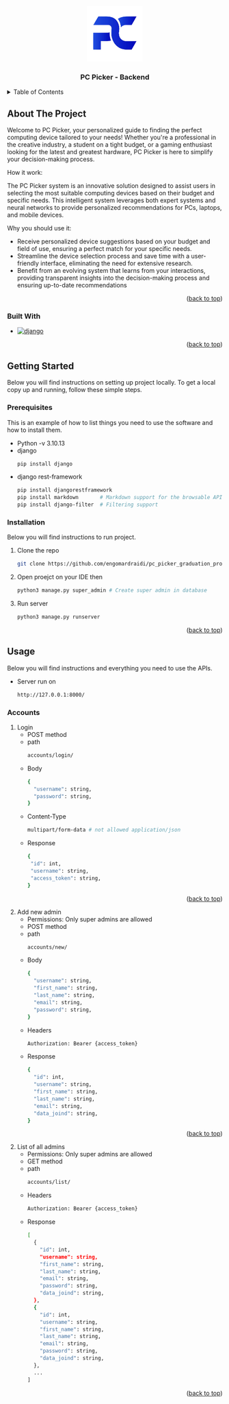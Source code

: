 <a name="readme-top"></a>

<!-- PROJECT LOGO -->
<br />
<div align="center">
  <a href="https://github.com/engomardraidi/test_readme">
    <img src="logo.png" alt="Logo" width="130" height="130">
  </a>

  <h3 align="center">PC Picker - Backend</h3>

  <!-- <p align="center">
    An awesome README template to jumpstart your projects!
    <br />
    <a href="https://github.com/othneildrew/Best-README-Template"><strong>Explore the docs »</strong></a>
    <br />
    <br />
    <a href="https://github.com/othneildrew/Best-README-Template">View Demo</a>
    ·
    <a href="https://github.com/othneildrew/Best-README-Template/issues">Report Bug</a>
    ·
    <a href="https://github.com/othneildrew/Best-README-Template/issues">Request Feature</a>
  </p> -->
</div>

<!-- TABLE OF CONTENTS -->
<details>
  <summary>Table of Contents</summary>
  <ol>
    <li>
      <a href="#about-the-project">About The Project</a>
      <ul>
        <li><a href="#built-with">Built With</a></li>
      </ul>
    </li>
    <li>
      <a href="#getting-started">Getting Started</a>
      <ul>
        <li><a href="#prerequisites">Prerequisites</a></li>
        <li><a href="#installation">Installation</a></li>
      </ul>
    </li>
    <li>
      <a href="#usage">Usage</a>
      <ul>
        <li><a href="#accounts">Accounts</a></li>
      </ul>
    </li>
    <!-- <li><a href="#usage">Usage</a></li>
    <li><a href="#roadmap">Roadmap</a></li>
    <li><a href="#contributing">Contributing</a></li>
    <li><a href="#license">License</a></li>
    <li><a href="#contact">Contact</a></li>
    <li><a href="#acknowledgments">Acknowledgments</a></li> -->
  </ol>
</details>

<!-- ABOUT THE PROJECT -->
## About The Project

<!-- [![Product Name Screen Shot][product-screenshot]](https://example.com) -->

Welcome to PC Picker, your personalized guide to finding the perfect computing device tailored to your needs! Whether you're a professional in the creative industry, a student on a tight budget, or a gaming enthusiast looking for the latest and greatest hardware, PC Picker is here to simplify your decision-making process.

How it work:

The PC Picker system is an innovative solution designed to assist users in selecting the most suitable computing devices based on their budget and specific needs. This intelligent system leverages both expert systems and neural networks to provide personalized recommendations for PCs, laptops, and mobile devices.

Why you should use it:
* Receive personalized device suggestions based on your budget and field of use, ensuring a perfect match for your specific needs.
* Streamline the device selection process and save time with a user-friendly interface, eliminating the need for extensive research.
* Benefit from an evolving system that learns from your interactions, providing transparent insights into the decision-making process and ensuring up-to-date recommendations
<!-- :smile: -->

<p align="right">(<a href="#readme-top">back to top</a>)</p>

### Built With

* [![django](https://img.shields.io/badge/django-092E20?style=for-the-badge&logo=django&logoColor=white)](https://www.djangoproject.com)

<p align="right">(<a href="#readme-top">back to top</a>)</p>

<!-- GETTING STARTED -->
## Getting Started

Below you will find instructions on setting up project locally. To get a local copy up and running, follow these simple steps.

### Prerequisites

This is an example of how to list things you need to use the software and how to install them.
* Python -v 3.10.13
* django
  ```sh
  pip install django
  ```
* django rest-framework
  ```sh
  pip install djangorestframework
  pip install markdown       # Markdown support for the browsable API.
  pip install django-filter  # Filtering support
  ```

### Installation

Below you will find instructions to run project.

1. Clone the repo
   ```sh
   git clone https://github.com/engomardraidi/pc_picker_graduation_project.git
   ```
2. Open proejct on your IDE then
   ```sh
   python3 manage.py super_admin # Create super admin in database
   ```
3. Run server
   ```sh
   python3 manage.py runserver
   ```

<p align="right">(<a href="#readme-top">back to top</a>)</p>

<!-- USAGE EXAMPLES -->
## Usage

Below you will find instructions and everything you need to use the APIs.

* Server run on
  ```sh
  http://127.0.0.1:8000/
  ```
### Accounts

1. Login
   * POST method
   * path
     ```sh
     accounts/login/
     ```
   * Body
     ```sh
     {
       "username": string,
       "password": string,
     }
     ```
   * Content-Type
     ```sh
     multipart/form-data # not allowed application/json
     ```
   * Response
     ```sh
     {
      "id": int,
      "username": string,
      "access_token": string,
     }

<p align="right">(<a href="#readme-top">back to top</a>)</p>

2. Add new admin
   * Permissions: Only super admins are allowed
   * POST method
   * path
     ```sh
     accounts/new/
     ```
   * Body
     ```sh
     {
       "username": string,
       "first_name": string,
       "last_name": string,
       "email": string,
       "password": string,
     }
    * Headers
      ```sh
      Authorization: Bearer {access_token}
      ```
    * Response
      ```sh
      {
        "id": int,
        "username": string,
        "first_name": string,
        "last_name": string,
        "email": string,
        "data_joind": string,
      }

<p align="right">(<a href="#readme-top">back to top</a>)</p>

2. List of all admins
   * Permissions: Only super admins are allowed
   * GET method
   * path
     ```sh
     accounts/list/
     ```
   * Headers
     ```sh
     Authorization: Bearer {access_token}
     ```
   * Response
     ```sh
     [
       {
         "id": int,
         "username": string,
         "first_name": string,
         "last_name": string,
         "email": string,
         "password": string,
         "data_joind": string,
       },
       {
         "id": int,
         "username": string,
         "first_name": string,
         "last_name": string,
         "email": string,
         "password": string,
         "data_joind": string,
       },
       ...
     ]
     ```

<p align="right">(<a href="#readme-top">back to top</a>)</p>
